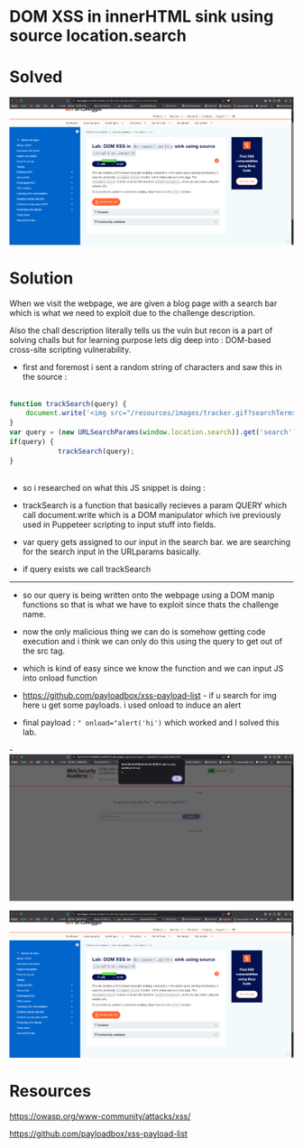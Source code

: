 # DOM XSS in innerHTML sink using source location.search

# Solved

![alt text](assets/DOMXSS.png)

# Solution 

When we visit the webpage, we are given a blog page with a search bar which is what we need to exploit due to the challenge description.


Also the chall description literally tells us the vuln but recon is a part of solving challs but for learning purpose lets dig deep into : DOM-based cross-site scripting vulnerability.


- first and foremost i sent a random string of characters and saw this in the source : 

```js

function trackSearch(query) {
    document.write('<img src="/resources/images/tracker.gif?searchTerms='+query+'">');
}
var query = (new URLSearchParams(window.location.search)).get('search');
if(query) {
            trackSearch(query);
}
                    
```


- so i researched on what this JS snippet is doing : 

- trackSearch is a  function that basically recieves a param QUERY which call document.write which is a DOM manipulator which ive previously used in Puppeteer scripting to input stuff into fields.
- var query gets assigned to our input in the search bar. we are searching for the search input in the URLparams basically.

-  if query exists we call trackSearch


----

- so our query is being written onto the webpage using a DOM manip functions so that is what we have to exploit since thats the challenge name.

- now the only malicious thing we can do is somehow getting code execution and i think we can only do this using the query to get out of the src tag.

- which is kind of easy since we know the function and we can input JS into onload function
- https://github.com/payloadbox/xss-payload-list - if u search for img here u get some payloads. i used onload to induce an alert

- final payload : `" onload="alert('hi')` which worked and I solved this lab.

-![alt text](assets/solvedDOMXSS.png)

![alt text](assets/DOMXSS.png)





# Resources 

https://owasp.org/www-community/attacks/xss/

https://github.com/payloadbox/xss-payload-list